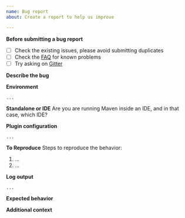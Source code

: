 ```yaml
---
name: Bug report
about: Create a report to help us improve

---
```


**Before submitting a bug report**
- [ ] Check the existing issues, please avoid submitting duplicates
- [ ] Check the [FAQ](https://www.xolstice.org/protobuf-maven-plugin/faq.html) for known problems
- [ ] Try asking on [Gitter](https://gitter.im/xolstice/protobuf-maven-plugin)

**Describe the bug**
<!-- A clear and concise description of what the bug is -->

**Environment**
<!-- Please paste the output of `mvn --version` below: -->
```
...
```

**Standalone or IDE**
Are you are running Maven inside an IDE, and in that case, which IDE?

**Plugin configuration**
<!-- Paste below the relevant section(s) from your POM, or a link to a gist containing the entire POM -->
```
...
```

**To Reproduce**
Steps to reproduce the behavior:
1. ...
2. ...

**Log output**
<!-- Please paste the relevant portion of maven log output below -->
```
...
```

**Expected behavior**
<!-- A clear and concise description of what you expected to happen -->

**Additional context**
<!-- Add any other context about the problem here -->
